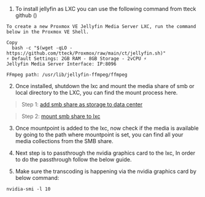 1. To install jellyfin as LXC you can use the following command from tteck github ()


```
To create a new Proxmox VE Jellyfin Media Server LXC, run the command below in the Proxmox VE Shell.

Copy
  bash -c "$(wget -qLO - https://github.com/tteck/Proxmox/raw/main/ct/jellyfin.sh)"
⚡ Default Settings: 2GB RAM - 8GB Storage - 2vCPU ⚡
Jellyfin Media Server Interface: IP:8096

FFmpeg path: /usr/lib/jellyfin-ffmpeg/ffmpeg
```

2. Once installed, shutdown the lxc and mount the media share of smb or local directory to the LXC, you can find the mount process here.

>Step 1: [add smb share as storage to data center](https://github.com/mastan30/HomeLab-Setup/blob/main/JellyfinLXC/2.smbmountanddirectory.md)

>Step 2: [mount smb share to lxc](https://github.com/mastan30/HomeLab-Setup/blob/main/JellyfinLXC/3.mountsmbsharetolxc.md)



3. Once mountpoint is added to the lxc, now check if the media is available by going to the path where mountpoint is set, you can find all your media collections from the SMB share.


4. Next step is to passthrough the nvidia graphics card to the lxc, In order to do the passthrough follow the below guide.


5. Make sure the transcoding is happening via the nvidia graphics card by below command:

```
nvidia-smi -l 10

```